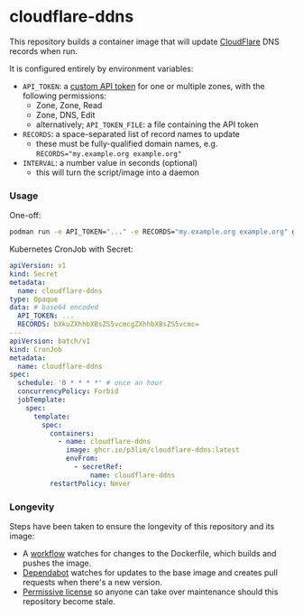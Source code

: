 # cloudflare-ddns

This repository builds a container image that will update [CloudFlare](https://cloudflare.com) DNS records when run.

It is configured entirely by environment variables:

- `API_TOKEN`: a [custom API token](https://dash.cloudflare.com/profile/api-tokens) for one or multiple zones, with the following permissions:
	- Zone, Zone, Read
	- Zone, DNS, Edit
  - alternatively; `API_TOKEN_FILE`: a file containing the API token
- `RECORDS`: a space-separated list of record names to update
	- these must be fully-qualified domain names, e.g. `RECORDS="my.example.org example.org"`
- `INTERVAL`: a number value in seconds (optional)
  - this will turn the script/image into a daemon

### Usage

One-off:

```bash
podman run -e API_TOKEN="..." -e RECORDS="my.example.org example.org" ghcr.io/p3lim/cloudflare-ddns:latest
```

Kubernetes CronJob with Secret:

```yaml
apiVersion: v1
kind: Secret
metadata:
  name: cloudflare-ddns
type: Opaque
data: # base64 encoded
  API_TOKEN: ...
  RECORDS: bXkuZXhhbXBsZS5vcmcgZXhhbXBsZS5vcmc=
---
apiVersion: batch/v1
kind: CronJob
metadata:
  name: cloudflare-ddns
spec:
  schedule: '0 * * * *' # once an hour
  concurrencyPolicy: Forbid
  jobTemplate:
    spec:
      template:
        spec:
          containers:
            - name: cloudflare-ddns
              image: ghcr.io/p3lim/cloudflare-ddns:latest
              envFrom:
                - secretRef:
                    name: cloudflare-ddns
          restartPolicy: Never
```

### Longevity

Steps have been taken to ensure the longevity of this repository and its image:

- A [workflow](https://github.com/p3lim/cloudflare-ddns/blob/master/.github/workflows/build.yml) watches for changes to the Dockerfile, which builds and pushes the image.
- [Dependabot](https://github.com/dependabot) watches for updates to the base image and creates pull requests when there's a new version.
- [Permissive license](https://github.com/p3lim/cloudflare-ddns/blob/master/LICENSE.txt) so anyone can take over maintenance should this repository become stale.
